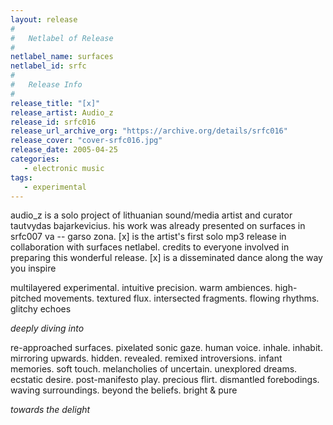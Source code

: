 ```yaml
---
layout: release
#
#   Netlabel of Release
#
netlabel_name: surfaces
netlabel_id: srfc
#
#   Release Info
#
release_title: "[x]"
release_artist: Audio_z
release_id: srfc016
release_url_archive_org: "https://archive.org/details/srfc016"
release_cover: "cover-srfc016.jpg"
release_date: 2005-04-25
categories:
   - electronic music
tags:
   - experimental
---
```

audio_z is a solo project of lithuanian sound/media artist and curator tautvydas bajarkevicius. his work was already presented on surfaces in srfc007 va -- garso zona. [x] is the artist's first solo mp3 release in collaboration with surfaces netlabel. credits to everyone involved in preparing this wonderful release. [x] is a disseminated dance along the way you inspire

multilayered experimental. intuitive precision. warm ambiences. high-pitched movements. textured flux. intersected fragments. flowing rhythms. glitchy echoes

_deeply diving into_

re-approached surfaces. pixelated sonic gaze. human voice. inhale. inhabit. mirroring upwards. hidden. revealed. remixed introversions. infant memories. soft touch. melancholies of uncertain. unexplored dreams. ecstatic desire. post-manifesto play. precious flirt. dismantled forebodings. waving surroundings. beyond the beliefs.
bright &amp; pure

_towards the delight_

